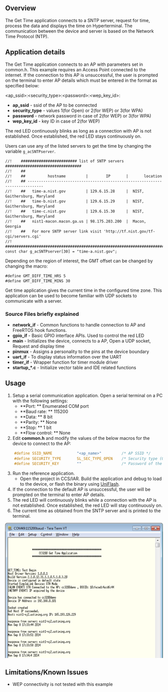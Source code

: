 ## Overview

The Get Time application connects to a SNTP server, request for time,
process the data and displays the time on Hyperterminal. The
communication between the device and server is based on the Network Time
Protocol (NTP).  

## Application details

The Get Time application connects to an AP with parameters set in common.h. This example requires an Access Point connected to the internet. If the connection to this AP is unsuccessful, the user is prompted on the terminal to enter AP details which must be entered in the format as specified below:

\<ap\_ssid\>:\<security\_type\>:\<password\>:\<wep\_key\_id\>:

  - **ap\_ssid** - ssid of the AP to be connected
  - **security\_type** - values 1(for Open) or 2(for WEP) or 3(for WPA)
  - **password** - network password in case of 2(for WEP) or 3(for WPA)
  - **wep\_key\_id** - key ID in case of 2(for WEP)

The red LED continuously blinks as long as a connection with AP is not
established. Once established, the red LED stays continuously on.

Users can use any of the listed servers to get the time by changing the
variable `g_acSNTPserver`.


	//!    ######################### list of SNTP servers ##################################
	//!    ##
	//!    ##          hostname         |        IP       |       location
	//!    ## -----------------------------------------------------------------------------
	//!    ##   time-a.nist.gov         | 129.6.15.28     |  NIST, Gaithersburg, Maryland
	//!    ##   time-b.nist.gov         | 129.6.15.29     |  NIST, Gaithersburg, Maryland
	//!    ##   time-c.nist.gov         | 129.6.15.30     |  NIST, Gaithersburg, Maryland
	//!    ##   nist1-macon.macon.ga.us | 98.175.203.200  |  Macon, Georgia
	//!    ##   For more SNTP server link visit 'http://tf.nist.gov/tf-cgi/servers.cgi'
	//!    ###################################################################################
	const char g_acSNTPserver[30] = "time-a.nist.gov";


Depending on the region of interest, the GMT offset can be changed by
changing the macro:

	#define GMT_DIFF_TIME_HRS 5
	#define GMT_DIFF_TIME_MINS 30

Get time application gives the current time in the configured time zone.
This application can be used to become familiar with UDP sockets to
communicate with a server.

### Source Files briefly explained

- **network\_if** - Common functions to handle connection to AP and FreeRTOS hook functions.
- **gpio\_if** - Basic GPIO interface APIs. Used to control the red LED
- **main** - Initializes the device, connects to a AP, Open a UDP socket, Request and display time
- **pinmux** - Assigns a personality to the pins at the device boundary
- **uart\_if** - To display status information over the UART
- **timer\_if** - Wrapper function for timer module driver
- **startup\_\*.c** - Initialize vector table and IDE related functions

## Usage

1.  Setup a serial communication application. Open a serial terminal on a PC with the following settings:
	- **Port: ** Enumerated COM port
	- **Baud rate: ** 115200
	- **Data: ** 8 bit
	- **Parity: ** None
	- **Stop: ** 1 bit
	- **Flow control: ** None 
2. Edit **common.h** and modify the values of the below macros for the device to connect to the AP:
```c
	#define SSID_NAME           "<ap_name>"    		/* AP SSID */
	#define SECURITY_TYPE       SL_SEC_TYPE_OPEN 	/* Security type (OPEN or WEP or WPA*/
	#define SECURITY_KEY        ""              	/* Password of the secured AP */
```
3.  Run the reference application.
      - Open the project in CCS/IAR. Build the application and debug to load to the device, or flash the binary using [UniFlash](http://processors.wiki.ti.com/index.php/CC3100_%26_CC3200_UniFlash_Quick_Start_Guide).
4.  If the connection to the default AP is unsuccessful, the user will be prompted on the terminal to enter AP details.
5.  The red LED will continuously blinks while a connection with the AP is
    not established. Once established, the red LED will stay continuously on.
6.  The current time as obtained from the SNTP server and is printed to the terminal.

![](../../docs/images/gettime1.png) 

## Limitations/Known Issues

- WEP connectivity is not tested with this example
